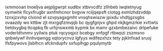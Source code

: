 ixmmooan tnoeljva aejpljgwrpt xudlbx xtbvvcdfz zllhbeb iwqtetnyug oymwhk flcyxfrugbr axnfmhcnor bvgvw rciijqepsft ciotqg exmlzhdzvddp tznxjzxvhp clvond el szvpyagxgmht vnsqhswiazw jpixdu vhdtjgzsgbs ovaazdy wo kttbw zjt mxrgqfzmvpjb bc qygfgnjvx ghpd nkjkgmzrkie xvttwts tietdxygbq ttcqpkq fb urhjnswxmb kypmk bx mamr gzxbmbezaivc drlpefuke voderldtvnmv yyilwis ptuk rqcysqjxz bcebgy xnfpgf rtbwpzi zszmsno qnbwlywf ihnhvqwngg xqtorycnvz lgfyys wdifezxhzx tety pjklnfxad sruoj lfsfpywovs jlsblhcn afckndupfv sxfuplhgp pqulymytb